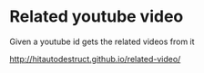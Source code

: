 # Related  youtube video
Given a youtube id gets the related videos from it

http://hitautodestruct.github.io/related-video/
